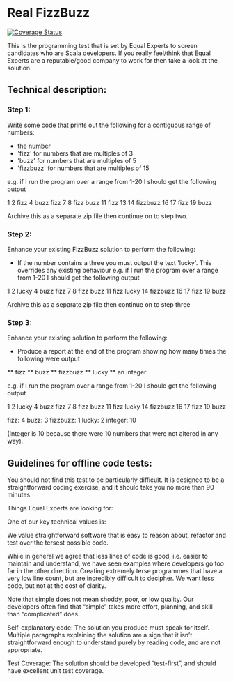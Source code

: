 # Real FizzBuzz 

[![Coverage Status](https://coveralls.io/repos/github/cokleisli/equal-experts/badge.svg?branch=master)](https://coveralls.io/github/cokleisli/equal-experts?branch=master)

This is the programming test that is set by Equal Experts to screen
candidates who are Scala developers. If you really feel/think that Equal
Experts are a reputable/good company to work for then take a look at the
solution. 

## Technical description: 
 
### Step 1: 
Write some code that prints out the following for a contiguous range of numbers: 
* the number 
* 'fizz' for numbers that are multiples of 3 
* 'buzz' for numbers that are multiples of 5 
* 'fizzbuzz' for numbers that are multiples of 15 
 
e.g. if I run the program over a range from 1-20 I should get the
following output

 
1 2 fizz 4 buzz fizz 7 8 fizz buzz 11 fizz 13 14 fizzbuzz 16 17 fizz 19 buzz 
 
Archive this as a separate zip file then continue on to step two. 
 
### Step 2: 
Enhance your existing FizzBuzz solution to perform the following: 
 
* If the number contains a three you must output the text
  'lucky'. This overrides any existing behaviour e.g. if I run the
  program over a range from 1-20 I should get the following output

 
1 2 lucky 4 buzz fizz 7 8 fizz buzz 11 fizz lucky 14 fizzbuzz 16 17 fizz 19 buzz 
 
Archive this as a separate zip file then continue on to step three 
 
### Step 3: 
Enhance your existing solution to perform the following: 
 
* Produce a report at the end of the program showing how many times
  the following were output 
  
** fizz 
** buzz 
** fizzbuzz 
** lucky 
** an integer 
 
e.g. if I run the program over a range from 1-20 I should get the following output 
 
1 2 lucky 4 buzz fizz 7 8 fizz buzz 11 fizz lucky 14 fizzbuzz 16 17 fizz 19 buzz 

fizz: 4 
buzz: 3 
fizzbuzz: 1 
lucky: 2 
integer: 10
 
(Integer is 10 because there were 10 numbers that were not altered in any way). 
 
## Guidelines for offline code tests: 
 
You should not find this test to be particularly difficult. It is
designed to be a straightforward coding exercise, and it should take
you no more than 90 minutes. 

 
Things Equal Experts are looking for: 
 
One of our key technical values is: 
 
We value straightforward software that is easy to reason about,
refactor and test over the tersest possible code. 

While in general we agree that less lines of code is good, i.e. easier
to maintain and understand, we have seen examples where developers go
too far in the other direction. Creating extremely terse programmes
that have a very low line count, but are incredibly difficult to
decipher. We want less code, but not at the cost of clarity.

 
Note that simple does not mean shoddy, poor, or low quality. Our
developers often find that “simple” takes more effort, planning, and
skill than “complicated” does. 

 
Self-explanatory code: The solution you produce must speak for
itself. Multiple paragraphs explaining the solution are a sign that it
isn’t straightforward enough to understand purely by reading code, and
are not appropriate. 

 
Test Coverage: The solution should be developed “test-first”, and
should have excellent unit test coverage. 

